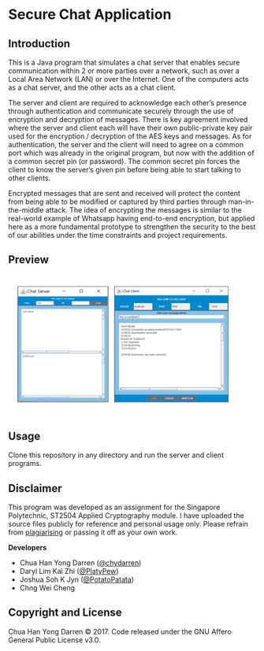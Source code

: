 # Secure Chat Application

## Introduction

This is a Java program that simulates a chat server that enables secure communication within 2 or more parties over a network, such as over
a Local Area Network (LAN) or over the Internet. One of the computers acts as a chat server, and the other acts as a chat client.

The server and client are required to acknowledge each other’s presence through authentication and communicate securely through the use of 
encryption and decryption of messages. There is key agreement involved where the server and client each will have their own public-private key pair used  for the encryption / decryption of the AES  keys and messages. As for authentication, the 
server and the client will need to agree on a common port which was already in the original program, but now with the addition of a common 
secret pin (or password). The common secret pin forces the client to know the server’s given pin before being able to start talking to 
other clients. 

Encrypted messages that are sent and received will protect the content from being able to be modified or captured by third parties through 
man-in-the-middle attack. The idea of encrypting the messages is similar to the real-world example of Whatsapp having 
end-to-end encryption, but applied here as a more fundamental prototype to strengthen the security to the best of our abilities under the 
time constraints and project requirements. 

## Preview

<img src="preview.jpg" width="700">

## Usage

Clone this repository in any directory and run the server and client programs.

## Disclaimer

This program was developed as an assignment for the Singapore Polytechnic, ST2504 Applied Cryptography module. I have uploaded the source files publicly for reference and personal usage only. Please refrain from [plagiarising](https://www.sp.edu.sg/sp/student-services/ssc-overview/student-handbook/intellectual-property-copyright-and-plagiarism) or passing it off as your own work. 

**Developers**

- Chua Han Yong Darren ([@chydarren](https://github.com/chydarren))
- Daryl Lim Kai Zhi ([@PlatyPew](https://github.com/PlatyPew))
- Joshua Soh K Jyn ([@PotatoPatata](https://github.com/PotatoPatata))
- Chng Wei Cheng

## Copyright and License 

Chua Han Yong Darren © 2017. Code released under the GNU Affero General Public License v3.0.


